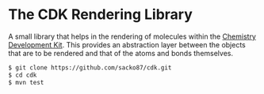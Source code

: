 The CDK Rendering Library
===

A small library that helps in the rendering of molecules within the [Chemistry Development Kit][CDK]. This provides an abstraction layer between the objects that are to be rendered and that of the atoms and bonds themselves.

```bash
$ git clone https://github.com/sacko87/cdk.git
$ cd cdk
$ mvn test
```

[CDK]: https://github.com/cdk/cdk
